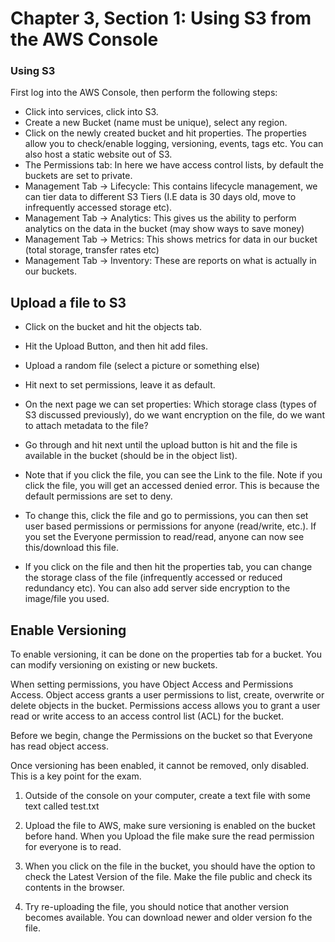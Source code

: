 # Chapter 3, Section 1: Using S3 from the AWS Console

### Using S3

First log into the AWS Console, then perform the following steps:
- Click into services, click into S3.
- Create a new Bucket (name must be unique), select any region.
- Click on the newly created bucket and hit properties. The properties allow you to check/enable logging, versioning, events, tags etc. You can also host a static website out of S3.
- The Permissions tab: In here we have access control lists, by default the buckets are set to private.
- Management Tab -> Lifecycle: This contains lifecycle management, we can tier data to different S3 Tiers (I.E data is 30 days old, move to infrequently accessed storage etc).
- Management Tab -> Analytics: This gives us the ability to perform analytics on the data in the bucket (may show ways to save money)
- Management Tab -> Metrics: This shows metrics for data in our bucket (total storage, transfer rates etc)
- Management Tab -> Inventory: These are reports on what is actually in our buckets.

## Upload a file to S3

- Click on the bucket and hit the objects tab.
- Hit the Upload Button, and then hit add files.
- Upload a random file (select a picture or something else)
- Hit next to set permissions, leave it as default.
- On the next page we can set properties: Which storage class (types of S3 discussed previously), do we want encryption on the file, do we want to attach metadata to the file?
- Go through and hit next until the upload button is hit and the file is available in the bucket (should be in the object list).

- Note that if you click the file, you can see the Link to the file. Note if you click the file, you will get an accessed denied error. This is because the default permissions are set to deny.

- To change this, click the file and go to permissions, you can then set user based permissions or permissions for anyone (read/write, etc.). If you set the Everyone permission to read/read, anyone can now see this/download this file.

- If you click on the file and then hit the properties tab, you can change the storage class of the file (infrequently accessed or reduced redundancy etc). You can also add server side encryption to the image/file you used.

## Enable Versioning

To enable versioning, it can be done on the properties tab for a bucket. You can modify versioning on existing or new buckets.

When setting permissions, you have Object Access and Permissions Access. Object access grants a user permissions to list, create, overwrite or delete objects in the bucket. Permissions access allows you to grant a user read or write access to an access control list (ACL) for the bucket.

Before we begin, change the Permissions on the bucket so that Everyone has read object access.

Once versioning has been enabled, it cannot be removed, only disabled. This is a key point for the exam.

1) Outside of the console on your computer, create a text file with some text called test.txt

2) Upload the file to AWS, make sure versioning is enabled on the bucket before hand. When you Upload the file make sure the read permission for everyone is to read.

3) When you click on the file in the bucket, you should have the option to check the Latest Version of the file. Make the file public and check its contents in the browser.

4) Try re-uploading the file, you should notice that another version becomes available. You can download newer and older version fo the file. 
